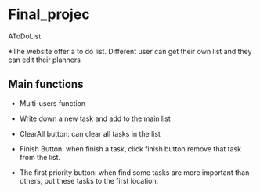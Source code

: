 # Final_projec
AToDoList

*The website offer a to do list. Different user can get their own list and they can edit their planners

## Main functions

* Multi-users function

* Write down a new task and add to the main list

* ClearAll button: can clear all tasks in the list

* Finish Button: when finish a task, click finish button remove that task from the list.

* The first priority button: when find some tasks are more important than others, put these tasks to the first location.


